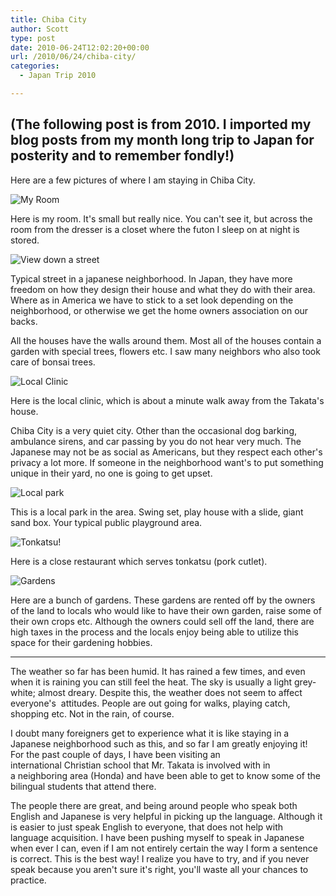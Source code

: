 ```yaml
---
title: Chiba City
author: Scott
type: post
date: 2010-06-24T12:02:20+00:00
url: /2010/06/24/chiba-city/
categories:
  - Japan Trip 2010

---
```

## (The following post is from 2010. I imported my blog posts from my month long trip to Japan for posterity and to remember fondly!)</em>

Here are a few pictures of where I am staying in Chiba City.

![My Room](/img/IMG_0741.jpg)

Here is my room. It's small but really nice. You can't see it, but across the room from the dresser is a closet where the futon I sleep on at night is stored.

![View down a street](/img/IMG_0748.jpg)

Typical street in a japanese neighborhood. In Japan, they have more freedom on how they design their house and what they do with their area. Where as in America we have to stick to a set look depending on the neighborhood, or otherwise we get the home owners association on our backs.

All the houses have the walls around them. Most all of the houses contain a garden with special trees, flowers etc. I saw many neighbors who also took care of bonsai trees.

![Local Clinic](/img/IMG_0747.jpg)

Here is the local clinic, which is about a minute walk away from the Takata's house.

Chiba City is a very quiet city. Other than the occasional dog barking, ambulance sirens, and car passing by you do not hear very much. The Japanese may not be as social as Americans, but they respect each other's privacy a lot more. If someone in the neighborhood want's to put something unique in their yard, no one is going to get upset.

![Local park](/img/IMG_0749.jpg)

This is a local park in the area. Swing set, play house with a slide, giant sand box. Your typical public playground area.

![Tonkatsu!](/img/IMG_0743.jpg)

Here is a close restaurant which serves tonkatsu (pork cutlet).

![Gardens](/img/IMG_0746.jpg)

Here are a bunch of gardens. These gardens are rented off by the owners of the land to locals who would like to have their own garden, raise some of their own crops etc. Although the owners could sell off the land, there are high taxes in the process and the locals enjoy being able to utilize this space for their gardening hobbies.

***

The weather so far has been humid. It has rained a few times, and even when it is raining you can still feel the heat. The sky is usually a light grey-white; almost dreary. Despite this, the weather does not seem to affect everyone's  attitudes. People are out going for walks, playing catch, shopping etc. Not in the rain, of course.

I doubt many foreigners get to experience what it is like staying in a Japanese neighborhood such as this, and so far I am greatly enjoying it!   For the past couple of days, I have been visiting an international Christian school that Mr. Takata is involved with in a neighboring area (Honda) and have been able to get to know some of the bilingual students that attend there.

The people there are great, and being around people who speak both English and Japanese is very helpful in picking up the language. Although it is easier to just speak English to everyone, that does not help with language acquisition. I have been pushing myself to speak in Japanese when ever I can, even if I am not entirely certain the way I form a sentence is correct. This is the best way! I realize you have to try, and if you never speak because you aren't sure it's right, you'll waste all your chances to practice.